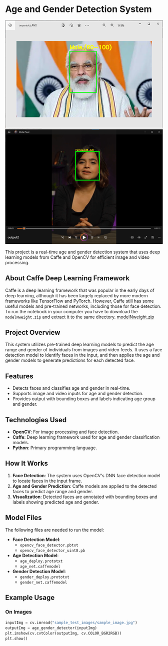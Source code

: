 # Age and Gender Detection System
![Modi](post_images/Screenshot%202023-10-01%20215609.png)
![Suhani](post_images/1.png)

This project is a real-time age and gender detection system that uses deep learning models from Caffe and OpenCV for efficient image and video processing.

## About Caffe Deep Learning Framework
Caffe is a deep learning framework that was popular in the early days of deep learning, although it has been largely replaced by more modern frameworks like TensorFlow and PyTorch. However, Caffe still has some useful models and pre-trained networks, including those for face detection.
To run the notebook in your computer you have to download the `modelNweight.zip` and extract it to the same directory.
[modelNweight.zip](https://drive.google.com/uc?id=1_aDScOvBeBLCn_iv0oxSO8X1ySQpSbIS)

## Project Overview

This system utilizes pre-trained deep learning models to predict the age range and gender of individuals from images and video feeds. It uses a face detection model to identify faces in the input, and then applies the age and gender models to generate predictions for each detected face.

## Features

- Detects faces and classifies age and gender in real-time.
- Supports image and video inputs for age and gender detection.
- Provides output with bounding boxes and labels indicating age group and gender.

## Technologies Used

- **OpenCV**: For image processing and face detection.
- **Caffe**: Deep learning framework used for age and gender classification models.
- **Python**: Primary programming language.



## How It Works

1. **Face Detection**: The system uses OpenCV's DNN face detection model to locate faces in the input frame.
2. **Age and Gender Prediction**: Caffe models are applied to the detected faces to predict age range and gender.
3. **Visualization**: Detected faces are annotated with bounding boxes and labels showing predicted age and gender.

## Model Files

The following files are needed to run the model:

- **Face Detection Model**:
  - `opencv_face_detector.pbtxt`
  - `opencv_face_detector_uint8.pb`
- **Age Detection Model**:
  - `age_deploy.prototxt`
  - `age_net.caffemodel`
- **Gender Detection Model**:
  - `gender_deploy.prototxt`
  - `gender_net.caffemodel`

## Example Usage

### On Images

```python
inputImg = cv.imread("sample_test_images/sample_image.jpg")
outputImg = age_gender_detector(inputImg)
plt.imshow(cv.cvtColor(outputImg, cv.COLOR_BGR2RGB))
plt.show()

